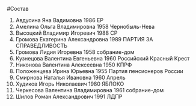 #Состав
1. Авдусина Яна Вадимовна 1986 ЕР
2. Амелина Ольга Владимировна 1958 Чернобыль-Нева
3. Высоцкий Владимир Игоревич 1988 СР
4. Громова Екатерина Александровна 1989 ПАРТИЯ ЗА СПРАВЕДЛИВОСТЬ
5. Громова Лидия Игоревна 1958 собрание-дом
6. Кузнецова Валентина Евгеньевна 1960 Российский Красный Крест
7. Никонова Валентина Алексеевна 1950 КПРФ
8. Положенцева Ирина Юрьевна 1955 Партия пенсионеров России
9. Смирнова Наталья Ивановна 1960 Апрель
10. Худиков Игорь Николаевич 1980 ЯБЛОКО
11. Черкесова Валентина Владимировна 1961 собрание-дом
12. Шилов Роман Александрович 1991 ЛДПР
